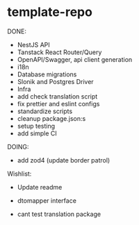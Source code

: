 # template-repo

DONE:

- NestJS API
- Tanstack React Router/Query
- OpenAPI/Swagger, api client generation
- i18n
- Database migrations
- Slonik and Postgres Driver
- Infra
- add check translation script
- fix prettier and eslint configs
- standardize scripts
- cleanup package.json:s
- setup testing
- add simple CI

DOING:

- add zod4 (update border patrol)

Wishlist:

- Update readme
- dtomapper interface

- cant test translation package
